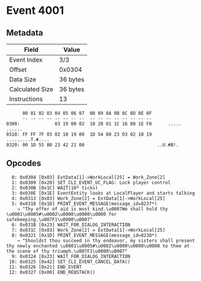 # Event 4001

## Metadata

| Field           | Value    |
|-----------------|----------|
| Event Index     | 3/3      |
| Offset          | 0x0304   |
| Data Size       | 36 bytes |
| Calculated Size | 36 bytes |
| Instructions    | 13       |

```
      00 01 02 03 04 05 06 07  08 09 0A 0B 0C 0D 0E 0F
      -- -- -- -- -- -- -- --  -- -- -- -- -- -- -- --
0300:             03 19 00 02  10 20 01 1C 16 80 1E F0      ..... ......
0310: FF FF 7F 03 02 10 19 00  1D 54 80 23 03 02 10 19  .........T.#....
0320: 00 1D 55 80 23 42 21 00                           ..U.#B!.        
```

## Opcodes

```
  0: 0x0304 [0x03] ExtData[1]->WorkLocal[25] = Work_Zone[2]
  1: 0x0309 [0x20] SET_CLI_EVENT_UC_FLAG: Lock player control
  2: 0x030B [0x1C] WAIT(10* ticks)
  3: 0x030E [0x1E] EventEntity looks at LocalPlayer and starts talking
  4: 0x0313 [0x03] Work_Zone[2] = ExtData[1]->WorkLocal[25]
  5: 0x0318 [0x1D] PRINT_EVENT_MESSAGE(message_id=8237*)
    → "Thy offer of aid is most kind.\u0007We shall hold thy \u0001\u0005#\u0002\u0000\u0000\u0000 for safekeeping.\u007F1\u0000\u0007"
  6: 0x031B [0x23] WAIT_FOR_DIALOG_INTERACTION
  7: 0x031C [0x03] Work_Zone[2] = ExtData[1]->WorkLocal[25]
  8: 0x0321 [0x1D] PRINT_EVENT_MESSAGE(message_id=8238*)
    → "Shouldst thou succeed in thy endeavor, my sisters shall present thy newly enchanted \u0001\u0005#\u0002\u0000\u0000\u0000 to thee at the scene of thy triumph.\u007F1\u0000\u0007"
  9: 0x0324 [0x23] WAIT_FOR_DIALOG_INTERACTION
 10: 0x0325 [0x42] SET_CLI_EVENT_CANCEL_DATA()
 11: 0x0326 [0x21] END_EVENT
 12: 0x0327 [0x00] END_REQSTACK()
```
